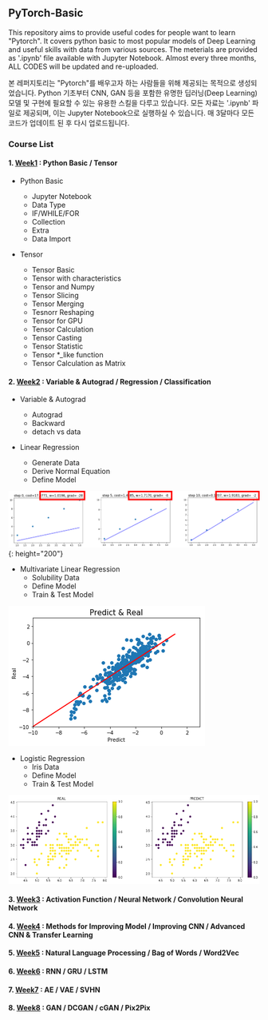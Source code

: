 ## PyTorch-Basic

This repository aims to provide useful codes for people want to learn "Pytorch". It covers python basic to most popular models of Deep Learning and useful skills with data from various sources. The meterials are provided as '.ipynb' file available with Jupyter Notebook. Almost every three months, ALL CODES will be updated and re-uploaded.

본 레퍼지토리는 "Pytorch"를 배우고자 하는 사람들을 위해 제공되는 목적으로 생성되었습니다. Python 기초부터 CNN, GAN 등을 포함한 유명한 딥러닝(Deep Learning) 모델 및 구현에 필요할 수 있는 유용한 스킬을 다루고 있습니다. 모든 자료는 '.ipynb' 파일로 제공되며, 이는 Jupyter Notebook으로 실행하실 수 있습니다. 매 3달마다 모든 코드가 업데이트 된 후 다시 업로드됩니다.

### Course List  
#### 1. [Week1](Week1) : Python Basic / Tensor
- Python Basic
	- Jupyter Notebook
	- Data Type
	- IF/WHILE/FOR
	- Collection
	- Extra
	- Data Import

- Tensor
	- Tensor Basic
	- Tensor with characteristics
	- Tensor and Numpy
	- Tensor Slicing
	- Tensor Merging
	- Tesnorr Reshaping
	- Tensor for GPU
	- Tensor Calculation
	- Tensor Casting
	- Tensor Statistic
	- Tensor *_like function
	- Tensor Calculation as Matrix


#### 2. [Week2](Week2) : Variable & Autograd / Regression / Classification
- Variable & Autograd
	- Autograd
	- Backward
	- detach vs data

- Linear Regression
	- Generate Data
	- Derive Normal Equation
	- Define Model

![Linear Regression](./pic/001.png){: height="200"}
- Multivariate Linear Regression
	- Solubility Data
	- Define Model
	- Train & Test Model

![Multivariate Linear Regression](./pic/002.png)

- Logistic Regression
	- Iris Data
	- Define Model
	- Train & Test Model

![Logistic Regression](./pic/003.png)

#### 3. [Week3](Week3) : Activation Function / Neural Network / Convolution Neural Network

#### 4. [Week4](Week4) : Methods for Improving Model / Improving CNN / Advanced CNN & Transfer Learning

#### 5. [Week5](Week5) : Natural Language Processing / Bag of Words / Word2Vec

#### 6. [Week6](Week6) : RNN / GRU / LSTM

#### 7. [Week7](Week7) : AE / VAE / SVHN

#### 8. [Week8](Week8) : GAN / DCGAN / cGAN / Pix2Pix
